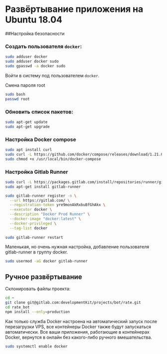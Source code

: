 # Развёртывание приложения на Ubuntu 18.04

##Настройка безопасности

### Создать пользователя `docker`:
```bash
sudo adduser docker
sudo adduser docker sudo
sudo gpasswd -a docker sudo
```
Войти в систему под пользователем `docker`.

Смена пароля root
```bash
sudo bash
passwd root
```

### Обновить список пакетов:
```bash
sudo apt-get update 
sudo apt-get upgrade
```

### Настройка Docker compose
```bash
sudo apt install curl 
sudo curl -L https://github.com/docker/compose/releases/download/1.21.0/docker-compose-$(uname -s)-$(uname -m) -o /usr/local/bin/docker-compose
sudo chmod +x /usr/local/bin/docker-compose
```

### Настройка Gitlab Runner
```bash
sudo curl -L https://packages.gitlab.com/install/repositories/runner/gitlab-runner/script.deb.sh | sudo bash
sudo apt-get install gitlab-runner

sudo gitlab-runner register -n \
  --url https://gitlab.com/ \
  --registration-token yre9monAkRxbuBfGhAkx \
  --executor docker \
  --description "Docker Prod Runner" \
  --docker-image "docker:latest" \
  --docker-privileged \
  --tag-list docker
  
sudo gitlab-runner restart
```

Маленькая, но очень нужная настройка, добавление пользователя gitlab-runner в группу docker.
```bash
sudo usermod -aG docker gitlab-runner
```

## Ручное развёртывание

Склонировать файлы проекта:
```bash
cd ~
git clone git@gitlab.com:developmentKit/projects/bot/rate.git
cd rate_bot
npm install --only=production
```

Как только служба Docker настроена на автоматический запуск после перезагрузки VPS, все контейнеры Docker также будут запускаться автоматически. Все ваши приложения, работающие в контейнерах Docker, вернутся в онлайн без какого-либо ручного вмешательства.
```bash
sudo systemctl enable docker
```
